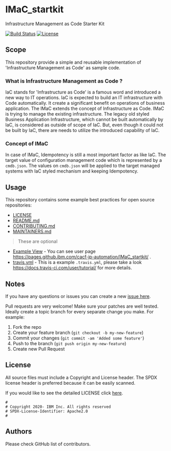 <!-- This should be the location of the title of the repository, normally the short name -->
# IMaC_startkit
Infrastructure Management as Code Starter Kit

<!-- Build Status, is a great thing to have at the top of your repository, it shows that you take your CI/CD as first class citizens -->
[![Build Status](https://travis.ibm.com/cacf-jp-automation/IMaC_startkit.svg?token=2yTtXAokpWkqEud8ssW5&branch=master)](https://travis.ibm.com/cacf-jp-automation/IMaC_startkit)
[![License](https://img.shields.io/badge/license-Apache%202.0-blue.svg)](https://opensource.org/licenses/Apache-2.0)

<!-- Not always needed, but a scope helps the user understand in a short sentance like below, why this repo exists -->
## Scope

This repository provide a simple and reusable implementation of 'Infrastructure Management as Code' as sample code.

### What is Infrastructure Management as Code ?

IaC stands for 'Infrastructure as Code' is a famous word and introduced a new way to IT operations. IaC is expected to build an IT infrastructure with Code automatically. It create a significant benefit on operations of business application. The IMaC extends the concept of Infrastructure as Code. IMaC is trying to manage the existing infrastructure. The legacy old styled Business Application Infrastructure, which cannot be built automatically by IaC, is considered as outside of scope of IaC. But, even though it could not be built by IaC, there are needs to utilize the introduced capability of IaC.

### Concept of IMaC

In case of IMaC, Idempotency is still a most important factor as like IaC. The target value of configuration management code which is represented by a `cmdb.json`. The values on `cmdb.json` will be applied to the target managed systems with IaC styled mechanism and keeping Idempotency.


<!-- A more detailed Usage or detailed explaination of the repository here -->
## Usage

This repository contains some example best practices for open source repositories:

* [LICENSE](LICENSE)
* [README.md](README.md)
* [CONTRIBUTING.md](CONTRIBUTING.md)
* [MAINTAINERS.md](MAINTAINERS.md)
<!-- A Changelog allows you to track major changes and things that happen, https://github.com/github-changelog-generator/github-changelog-generator can help automate the process -->

> These are optional

<!-- The following are OPTIONAL, but strongly suggested to have in your repository. -->
* [Example View](https://pages.github.ibm.com/cacf-jp-automation/IMaC_startkit/) - You can see user page https://pages.github.ibm.com/cacf-jp-automation/IMaC_startkit/ .
* [travis.yml](.travis.yml) - This is a example `.travis.yml`, please take a look https://docs.travis-ci.com/user/tutorial/ for more details.


<!-- A notes section is useful for anything that isn't covered in the Usage or Scope. Like what we have below. -->
## Notes

<!-- Questions can be useful but optional, this gives you a place to say, "This is how to contact this project maintainers or create PRs -->
If you have any questions or issues you can create a new [issue here][issues].

Pull requests are very welcome! Make sure your patches are well tested.
Ideally create a topic branch for every separate change you make. For
example:

1. Fork the repo
2. Create your feature branch (`git checkout -b my-new-feature`)
3. Commit your changes (`git commit -am 'Added some feature'`)
4. Push to the branch (`git push origin my-new-feature`)
5. Create new Pull Request

## License

All source files must include a Copyright and License header. The SPDX license header is 
preferred because it can be easily scanned.

If you would like to see the detailed LICENSE click [here](LICENSE).

```text
#
# Copyright 2020- IBM Inc. All rights reserved
# SPDX-License-Identifier: Apache2.0
#
```
## Authors

Please check GitHub list of contributors.

[issues]: https://github.com/IBM/repo-template/issues/new
